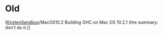 # Old



\[[KirstenSandbox](kirsten-sandbox)/MacOS10.2 Building GHC on Mac OS 10.2.1 (the summary: don't do it.)\]



